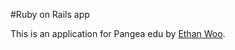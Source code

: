 #Ruby on Rails app

This is an application for Pangea edu by [Ethan Woo](http://www.linkedin.com/in/ethanwoo).
